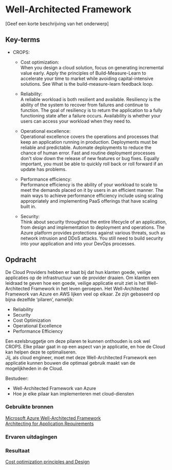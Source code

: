 # Well-Architected Framework
[Geef een korte beschrijving van het onderwerp]

## Key-terms
- CROPS:
  + Cost optimization:  
  When you design a cloud solution, focus on generating incremental value early. Apply the principles of Build-Measure-Learn to accelerate your time to market while avoiding capital-intensive solutions. See What is the build-measure-learn feedback loop.

  + Reliability:  
    A reliable workload is both resilient and available. Resiliency is the ability of the system to recover from failures and continue to function. The goal of resiliency is to return the application to a fully functioning state after a failure occurs. Availability is whether your users can access your workload when they need to.  

  + Operational excellence:  
  Operational excellence covers the operations and processes that keep an application running in production. Deployments must be reliable and predictable. Automate deployments to reduce the chance of human error. Fast and routine deployment processes don't slow down the release of new features or bug fixes. Equally important, you must be able to quickly roll back or roll forward if an update has problems.  

  + Performance efficiency:  
  Performance efficiency is the ability of your workload to scale to meet the demands placed on it by users in an efficient manner. The main ways to achieve performance efficiency include using scaling appropriately and implementing PaaS offerings that have scaling built in. 

  + Security:  
  Think about security throughout the entire lifecycle of an application, from design and implementation to deployment and operations. The Azure platform provides protections against various threats, such as network intrusion and DDoS attacks. You still need to build security into your application and into your DevOps processes.

## Opdracht
 
De Cloud Providers hebben er baat bij dat hun klanten goede, veilige applicaties op de
infrastructuur van de provider draaien. Om klanten een leidraad te geven hoe een goede,
veilige applicatie eruit ziet is het Well-Architected Framework in het leven geroepen.
Het Well-Architected Framework van Azure en AWS lijken veel op elkaar. Ze zijn gebaseerd
op bijna dezelfde ‘pilaren’, namelijk:
- Reliability
- Security
- Cost Optimization
- Operational Excellence
- Performance Efficiency  

Een ezelsbruggetje om deze pilaren te kunnen onthouden is ook wel CROPS.
Elke pilaar gaat in op een aspect van je applicatie, en hoe de Cloud kan helpen deze te
optimaliseren.  
Jij, als cloud engineer, moet met deze Well-Architected Framework een applicatie kunnen
bouwen die optimaal gebruik maakt van de mogelijkheden in de Cloud.  

Bestudeer:
- Well-Architected Framework van Azure
- Hoe je elke pilaar kan implementeren met cloud-diensten
### Gebruikte bronnen
[Microsoft Azure Well-Architected Framework](https://learn.microsoft.com/en-us/azure/well-architected/)  
[Architecting for Application Requirements](https://www.youtube.com/watch?v=lQlHWacM1N0)

### Ervaren uitdagingen

### Resultaat
[Cost optimization principles and Design](/Week-5_opdrachten/AZ-12_WellArchitectedFrameworkFiles.md/CostOptimization.md)
